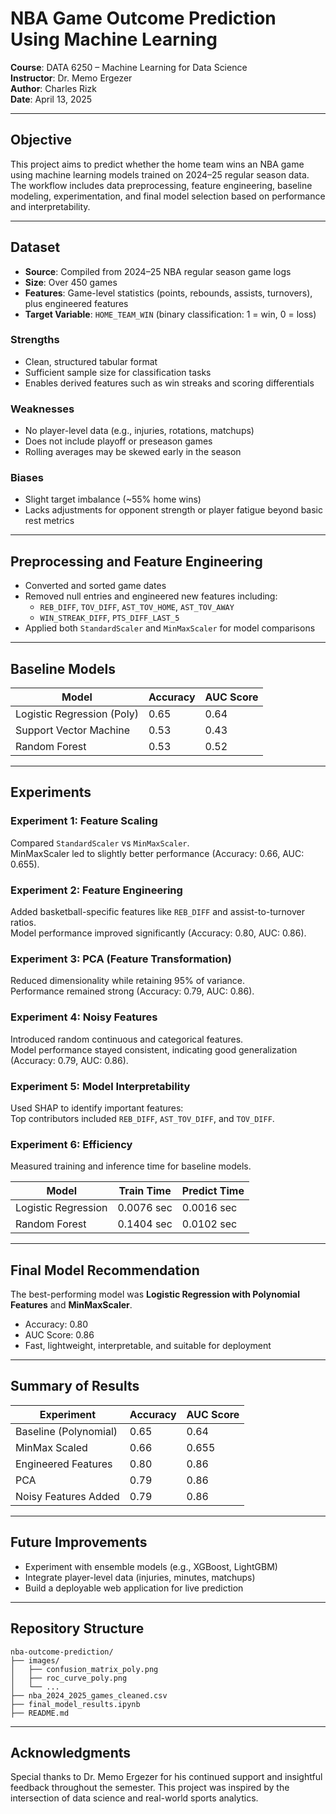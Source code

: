 # NBA Game Outcome Prediction Using Machine Learning

**Course**: DATA 6250 – Machine Learning for Data Science  
**Instructor**: Dr. Memo Ergezer  
**Author**: Charles Rizk  
**Date**: April 13, 2025

---

## Objective

This project aims to predict whether the home team wins an NBA game using machine learning models trained on 2024–25 regular season data. The workflow includes data preprocessing, feature engineering, baseline modeling, experimentation, and final model selection based on performance and interpretability.

---

## Dataset

- **Source**: Compiled from 2024–25 NBA regular season game logs  
- **Size**: Over 450 games  
- **Features**: Game-level statistics (points, rebounds, assists, turnovers), plus engineered features  
- **Target Variable**: `HOME_TEAM_WIN` (binary classification: 1 = win, 0 = loss)

### Strengths
- Clean, structured tabular format
- Sufficient sample size for classification tasks
- Enables derived features such as win streaks and scoring differentials

### Weaknesses
- No player-level data (e.g., injuries, rotations, matchups)
- Does not include playoff or preseason games
- Rolling averages may be skewed early in the season

### Biases
- Slight target imbalance (~55% home wins)
- Lacks adjustments for opponent strength or player fatigue beyond basic rest metrics

---

## Preprocessing and Feature Engineering

- Converted and sorted game dates
- Removed null entries and engineered new features including:
  - `REB_DIFF`, `TOV_DIFF`, `AST_TOV_HOME`, `AST_TOV_AWAY`
  - `WIN_STREAK_DIFF`, `PTS_DIFF_LAST_5`
- Applied both `StandardScaler` and `MinMaxScaler` for model comparisons

---

## Baseline Models

| Model                      | Accuracy | AUC Score |
|----------------------------|----------|-----------|
| Logistic Regression (Poly) | 0.65     | 0.64      |
| Support Vector Machine     | 0.53     | 0.43      |
| Random Forest              | 0.53     | 0.52      |

---

## Experiments

### Experiment 1: Feature Scaling  
Compared `StandardScaler` vs `MinMaxScaler`.  
MinMaxScaler led to slightly better performance (Accuracy: 0.66, AUC: 0.655).

### Experiment 2: Feature Engineering  
Added basketball-specific features like `REB_DIFF` and assist-to-turnover ratios.  
Model performance improved significantly (Accuracy: 0.80, AUC: 0.86).

### Experiment 3: PCA (Feature Transformation)  
Reduced dimensionality while retaining 95% of variance.  
Performance remained strong (Accuracy: 0.79, AUC: 0.86).

### Experiment 4: Noisy Features  
Introduced random continuous and categorical features.  
Model performance stayed consistent, indicating good generalization (Accuracy: 0.79, AUC: 0.86).

### Experiment 5: Model Interpretability  
Used SHAP to identify important features:  
Top contributors included `REB_DIFF`, `AST_TOV_DIFF`, and `TOV_DIFF`.

### Experiment 6: Efficiency  
Measured training and inference time for baseline models.

| Model                | Train Time | Predict Time |
|----------------------|------------|--------------|
| Logistic Regression  | 0.0076 sec | 0.0016 sec   |
| Random Forest        | 0.1404 sec | 0.0102 sec   |

---

## Final Model Recommendation

The best-performing model was **Logistic Regression with Polynomial Features** and **MinMaxScaler**.

- Accuracy: 0.80  
- AUC Score: 0.86  
- Fast, lightweight, interpretable, and suitable for deployment

---

## Summary of Results

| Experiment              | Accuracy | AUC Score |
|-------------------------|----------|-----------|
| Baseline (Polynomial)   | 0.65     | 0.64      |
| MinMax Scaled           | 0.66     | 0.655     |
| Engineered Features     | 0.80     | 0.86      |
| PCA                     | 0.79     | 0.86      |
| Noisy Features Added    | 0.79     | 0.86      |

---

## Future Improvements

- Experiment with ensemble models (e.g., XGBoost, LightGBM)
- Integrate player-level data (injuries, minutes, matchups)
- Build a deployable web application for live prediction

---

## Repository Structure

```
nba-outcome-prediction/
├── images/
│   ├── confusion_matrix_poly.png
│   ├── roc_curve_poly.png
│   └── ...
├── nba_2024_2025_games_cleaned.csv
├── final_model_results.ipynb
├── README.md
```

---

## Acknowledgments

Special thanks to Dr. Memo Ergezer for his continued support and insightful feedback throughout the semester. This project was inspired by the intersection of data science and real-world sports analytics.

